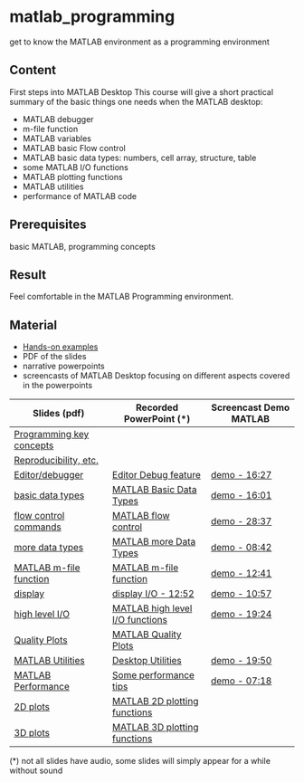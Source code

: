 # matlab_programming
get to know the MATLAB environment as a programming environment

## Content

First steps into MATLAB Desktop
This course will give a short practical summary of the basic things one needs when the MATLAB desktop:

   - MATLAB debugger
   - m-file function
   - MATLAB variables
   - MATLAB basic Flow control
   - MATLAB basic data types: numbers, cell array, structure, table
   - some MATLAB I/O functions
   - MATLAB plotting functions
   - MATLAB utilities
   - performance of MATLAB code


## Prerequisites

basic MATLAB, programming concepts
## Result

Feel comfortable in the MATLAB Programming environment.

## Material

- [Hands-on examples](https://github.com/franklbvp/matlab_programming/blob/main/docs/handson-matlab-programming.zip)
- PDF of the slides
- narrative powerpoints
- screencasts of MATLAB Desktop focusing on different aspects covered in the powerpoints


| Slides (pdf) | Recorded PowerPoint (*) | Screencast Demo MATLAB |
|------------ | -------------------- | -----------------------|
| [Programming key concepts](https://github.com/franklbvp/matlab_programming/blob/main/docs/Matlab-ProgrammingKeyConcepts.pdf)|  | |
| [Reproducibility, etc.](https://github.com/franklbvp/matlab_programming/blob/main/docs/Matlab-Reproducibility.pdf) | |  |
|[Editor/debugger](https://github.com/franklbvp/matlab_programming/blob/main/docs/Matlab-EditDebug_m.pdf) | [Editor Debug feature](https://kuleuven.mediaspace.kaltura.com/media/Matlab-EditDebug_m/1_eb3pr0tu)| [demo - 16:27](https://kuleuven.mediaspace.kaltura.com/media/matlab_edit_debug.mp4/1_wxi5wskb) |
| [basic data types](https://github.com/franklbvp/matlab_programming/blob/main/docs/Matlab-FundamentalDataTypes-basic_m.pdf)|[MATLAB Basic Data Types](https://kuleuven.mediaspace.kaltura.com/media/Matlab-FundamentalDataTypes-basic_m/1_bznyb16y) | [demo - 16:01](https://kuleuven.mediaspace.kaltura.com/media/matlab_datatypes_basics.mp4/1_ciloqm8j) |
| [flow control commands](https://github.com/franklbvp/matlab_programming/blob/main/docs/Matlab-FlowControl_m.pdf) | [MATLAB flow control](https://kuleuven.mediaspace.kaltura.com/media/Matlab-FlowControl_m/1_xm3vrp4b) | [demo - 28:37](https://kuleuven.mediaspace.kaltura.com/media/Matlab_flowcontrol.mp4/1_eeh432o9)  |
|[more data types](https://github.com/franklbvp/matlab_programming/blob/main/docs/Matlab-FundamentalDataTypes-more_m.pdf) |[MATLAB more Data Types](https://kuleuven.mediaspace.kaltura.com/media/Matlab-FundamentalDataTypes-more_m/1_o10c4qhh) | [demo - 08:42](https://kuleuven.mediaspace.kaltura.com/media/demo_tables/1_wq7hm3kp) |
|[MATLAB m-file function](https://github.com/franklbvp/matlab_programming/blob/main/docs/Matlab-MfilesBasics-function_m.pdf) | [MATLAB m-file function](https://kuleuven.mediaspace.kaltura.com/media/Matlab-MfilesBasics-function_m/1_2qvdq637) | [demo - 12:41](https://kuleuven.mediaspace.kaltura.com/media/matlab_mfile_function.mp4/1_q7rzn06y) |
| [display](https://github.com/franklbvp/matlab_programming/blob/main/docs/Matlab-IO-display-programming_m.pdf) |[display I/O - 12:52](https://kuleuven.mediaspace.kaltura.com/media/Matlab-IO-display-programming_m/1_1y4d0pqw) | [demo - 10:57](https://kuleuven.mediaspace.kaltura.com/media/io_display.mp4/1_b5vy8y9f) |
|[high level I/O](https://github.com/franklbvp/matlab_programming/blob/main/docs/Matlab-IO-highLevel-programming_m.pdf) |[MATLAB high level I/O functions](https://kuleuven.mediaspace.kaltura.com/media/Matlab-IO-highLevel-programming_m/1_kxswaxnb) | [demo - 19:24](https://kuleuven.mediaspace.kaltura.com/media/io_highlevel_programming.mp4/1_0du3eqip) |
| [Quality Plots](https://github.com/franklbvp/matlab_programming/blob/main/docs/Matlab-QualityPlots_m.pdf) |[MATLAB Quality Plots](https://kuleuven.mediaspace.kaltura.com/media/Matlab-QualityPlots_m/1_d5hc8b8e) | |
| [MATLAB Utilities](https://github.com/franklbvp/matlab_programming/blob/main/docs/Matlab-Utilities_m.pdf) |[Desktop Utilities](https://kuleuven.mediaspace.kaltura.com/media/Matlab-Utilities_m/1_pgp4g2vc) | [demo - 19:50](https://kuleuven.mediaspace.kaltura.com/media/matlab_utilities.mp4/1_pvgroxp4) |
| [MATLAB Performance](https://github.com/franklbvp/matlab_programming/blob/main/docs/Matlab-Performance_m.pdf) |[Some performance tips](https://kuleuven.mediaspace.kaltura.com/media/Matlab-Performance_m/1_y7x6ttlv) | [demo - 07:18](https://kuleuven.mediaspace.kaltura.com/media/matlab_performance_tips.mp4/1_ogptrlfu) |
| [2D plots](https://github.com/franklbvp/matlab_programming/blob/main/docs/Matlab-Visualization-2D_m.pdf) |[MATLAB 2D plotting functions](https://kuleuven.mediaspace.kaltura.com/media/Matlab-Visualization-2D_m/1_rk4bqrx1) | |
|[3D plots](https://github.com/franklbvp/matlab_programming/blob/main/docs/Matlab-Visualization-3D_m.pdf) |[MATLAB 3D plotting functions](https://kuleuven.mediaspace.kaltura.com/media/Matlab-Visualization-3D_m/1_z8555rli) | |


(*) not all slides have audio, some slides will simply appear for a while without sound

